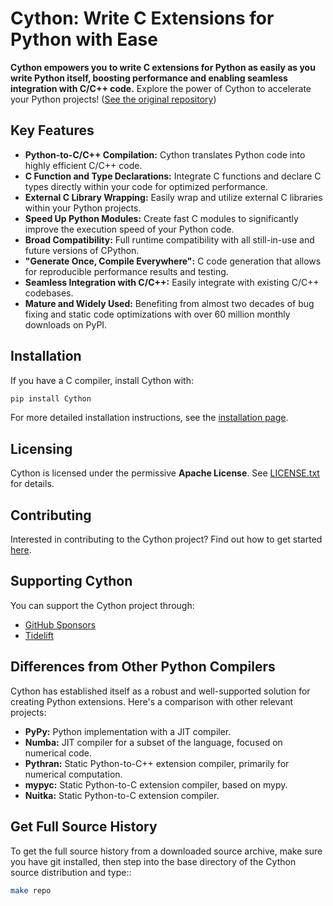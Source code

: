 # Cython: Write C Extensions for Python with Ease

**Cython empowers you to write C extensions for Python as easily as you write Python itself, boosting performance and enabling seamless integration with C/C++ code.**  Explore the power of Cython to accelerate your Python projects!  ([See the original repository](https://github.com/cython/cython))

## Key Features

*   **Python-to-C/C++ Compilation:** Cython translates Python code into highly efficient C/C++ code.
*   **C Function and Type Declarations:**  Integrate C functions and declare C types directly within your code for optimized performance.
*   **External C Library Wrapping:**  Easily wrap and utilize external C libraries within your Python projects.
*   **Speed Up Python Modules:**  Create fast C modules to significantly improve the execution speed of your Python code.
*   **Broad Compatibility:** Full runtime compatibility with all still-in-use and future versions of CPython.
*   **"Generate Once, Compile Everywhere":** C code generation that allows for reproducible performance results and testing.
*   **Seamless Integration with C/C++:**  Easily integrate with existing C/C++ codebases.
*   **Mature and Widely Used:** Benefiting from almost two decades of bug fixing and static code optimizations with over 60 million monthly downloads on PyPI.

## Installation

If you have a C compiler, install Cython with:

```bash
pip install Cython
```

For more detailed installation instructions, see the [installation page](https://docs.cython.org/en/latest/src/quickstart/install.html).

## Licensing

Cython is licensed under the permissive **Apache License**. See [LICENSE.txt](https://github.com/cython/cython/blob/master/LICENSE.txt) for details.

## Contributing

Interested in contributing to the Cython project? Find out how to get started [here](https://github.com/cython/cython/blob/master/docs/CONTRIBUTING.rst).

## Supporting Cython

You can support the Cython project through:

*   [GitHub Sponsors](https://github.com/users/scoder/sponsorship)
*   [Tidelift](https://tidelift.com/subscription/pkg/pypi-cython)

## Differences from Other Python Compilers

Cython has established itself as a robust and well-supported solution for creating Python extensions.  Here's a comparison with other relevant projects:

*   **PyPy:** Python implementation with a JIT compiler.
*   **Numba:** JIT compiler for a subset of the language, focused on numerical code.
*   **Pythran:** Static Python-to-C++ extension compiler, primarily for numerical computation.
*   **mypyc:** Static Python-to-C extension compiler, based on mypy.
*   **Nuitka:** Static Python-to-C extension compiler.

## Get Full Source History
To get the full source history from a downloaded source archive, make sure you have git installed, then step into the base directory of the Cython source distribution and type::

```bash
make repo
```